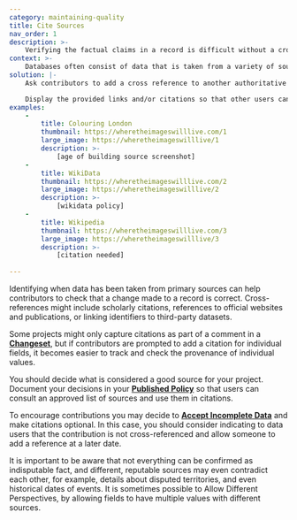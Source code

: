 ```yaml
---
category: maintaining-quality
title: Cite Sources
nav_order: 1
description: >-
    Verifying the factual claims in a record is difficult without a cross reference to a primary source.
context: >-
    Databases often consist of data that is taken from a variety of sources. For example a directory of companies might include company identifiers and codes that are taken from other datasets. Or the name of the CEO might be taken from a company website.
solution: |-
    Ask contributors to add a cross reference to another authoritative dataset or public body of work to **[Submit Evidence](/patterns/maintaining-quality/submit-evidence)** to support their contribution. 

    Display the provided links and/or citations so that other users can verify the data.
examples:
    -
        title: Colouring London
        thumbnail: https://wheretheimageswilllive.com/1
        large_image: https://wheretheimageswilllive/1
        description: >-
            [age of building source screenshot]
    -
        title: WikiData
        thumbnail: https://wheretheimageswilllive.com/2
        large_image: https://wheretheimageswilllive/2
        description: >-
            [wikidata policy]
    -
        title: Wikipedia
        thumbnail: https://wheretheimageswilllive.com/3
        large_image: https://wheretheimageswilllive/3
        description: >-
            [citation needed]
    
---
```


Identifying when data has been taken from primary sources can help contributors to check that a change made to a record is correct. Cross-references might include scholarly citations, references to official websites and publications, or linking identifiers to third-party datasets.

Some projects might only capture citations as part of a comment in a **[Changeset](/patterns/data-model/changeset)**, but if contributors are prompted to add a citation for individual fields, it becomes easier to track and check the provenance of individual values.

You should decide what is considered a good source for your project. Document your decisions in your **[Published Policy](/patterns/project-governance/published-policies)** so that users can consult an approved list of sources and use them in citations.

To encourage contributions you may decide to **[Accept Incomplete Data](/patterns/data-model/accept-incomplete-records)** and make citations optional. In this case, you should consider indicating to data users that the contribution is not cross-referenced and allow someone to add a reference at a later date.

It is important to be aware that not everything can be confirmed as indisputable fact, and different, reputable sources may even contradict each other, for example, details about disputed territories, and even historical dates of events. It is sometimes possible to Allow Different Perspectives, by allowing fields to have multiple values with different sources.
